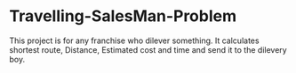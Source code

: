# Travelling-SalesMan-Problem
 This project is for any franchise who dilever something. It calculates shortest route, Distance, Estimated cost and time and send it to the dilevery boy.
